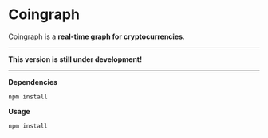 # Coingraph

Coingraph is a **real-time graph for cryptocurrencies**.

---
**This version is still under development!**

---

**Dependencies**
```shell
npm install
```

**Usage**
```shell
npm install
```